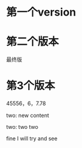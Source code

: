 # 第一个version

# 第二个版本

最终版

# 第3个版本

45556，6，7.78

two: new content

two: two two

fine I will try and see